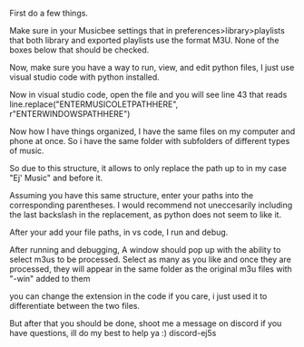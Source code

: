 First do a few things.

Make sure in your Musicbee settings that in preferences>library>playlists that both library and exported playlists use the format M3U. None of the boxes below that should be checked.

Now, make sure you have a way to run, view, and edit python files, I just use visual studio code with python installed.



Now in visual studio code, open the file and you will see line 43 that reads  line.replace("ENTERMUSICOLETPATHHERE", r"ENTERWINDOWSPATHHERE")

Now how I have things organized, I have the same files on my computer and phone at once. So i have the same folder with subfolders of different types of music.

So due to this structure, it allows to only replace the path up to in my case "Ej' Music" and before it.

Assuming you have this same structure, enter your paths into the corresponding parentheses. I would recommend not uneccesarily including the last backslash in the replacement, as python does not seem to like it.

After your add your file paths, in vs code, I run and debug.

After running and debugging, A window should pop up with the ability to select m3us to be processed. Select as many as you like and once they are processed, they will appear in the same folder as the original m3u files with "-win" added to them

you can change the extension in the code if you care, i just used it to differentiate between the two files.

But after that you should be done, shoot me a message on discord if you have questions, ill do my best to help ya :) discord-ej5s
